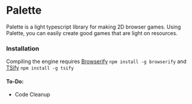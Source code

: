 # Palette

Palette is a light typescript library for making 2D browser games. Using Palette, you can easily create good games that are light on resources.

### Installation
Compiling the engine requires [Browserify](http://browserify.org/)
`npm install -g browserify`
and [TSify](https://github.com/TypeStrong/tsify)
`npm install -g tsify`

#### To-Do:
- Code Cleanup
